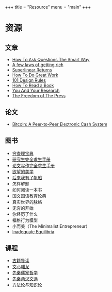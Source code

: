 +++
title = "Resource"
menu = "main"
+++

# 资源

## 文章

* [How To Ask Questions The Smart Way](http://www.catb.org/~esr/faqs/smart-questions.html)
* [A few laws of getting rich](https://collabfund.com/blog/a-few-laws-of-getting-rich/)
* [Superlinear Returns](http://paulgraham.com/superlinear.html)
* [How To Do Great Work](http://www.paulgraham.com/greatwork.html)
* [101 Design Rules](https://www.wearecollins.com/ideas/101-design-rules/)
* [How To Read a Book](https://pne.people.si.umich.edu/PDF/howtoread.pdf)
* [You And Your Research](https://www.cs.virginia.edu/~robins/YouAndYourResearch.html)
* [The Freedom of The Press](https://www.orwellfoundation.com/the-orwell-foundation/orwell/essays-and-other-works/the-freedom-of-the-press/)

## 论文

* [Bitcoin: A Peer-to-Peer Electronic Cash System](https://bitcoin.org/en/bitcoin-paper)

## 图书

* [穷查理宝典](https://www.stripe.press/poor-charlies-almanack)
* [研究生完全求生手册](https://book.douban.com/subject/27108502/)
* [论文写作完全求生手册](https://book.douban.com/subject/36244182/)
* [欲望的美学](https://book.douban.com/subject/35449578/)
* [后来我有了帆船](https://mp.weixin.qq.com/mp/appmsgalbum?__biz=Mzg4MjM3MTcwMg==&action=getalbum&album_id=2729760174181433346)
* 怎样解题
* 如何阅读一本书
* 国文国语教育论典
* 真实世界的脉络
* 无穷的开始
* 你经历了什么
* 福格行为模型
* 小而美（The Minimalist Entrepreneur）
* [Inadequate Equilibria](https://equilibriabook.com/toc/)

## 课程

* [古籍导读](https://ocw.nthu.edu.tw/ocw/index.php?page=course&cid=146)
* [文心雕龙](https://ocw.nthu.edu.tw/ocw/index.php?page=course&cid=267)
* [先秦儒家哲学](https://www.youtube.com/playlist?list=PLOMMTyPmZL1CrjdimiNfHS0B8YbmlpXD-)
* [先秦两汉文选](https://www.youtube.com/playlist?list=PLCX-BLZ1hDpAZ_EQR80jzdS_oiUa-tY2k)
* [方法论与知识论](https://www.youtube.com/playlist?list=PLNUJLasWMMmfQ1NvnZKMA29Mzz2P9JfAW)
